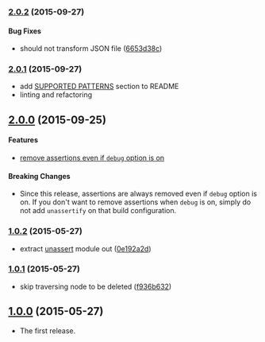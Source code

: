 ### [2.0.2](https://github.com/twada/unassertify/releases/tag/v2.0.2) (2015-09-27)


#### Bug Fixes

  * should not transform JSON file ([6653d38c](https://github.com/twada/unassertify/commit/6653d38c3cf69d4601a3f517226d8d403629f756))


### [2.0.1](https://github.com/twada/unassertify/releases/tag/v2.0.1) (2015-09-27)


  * add [SUPPORTED PATTERNS](https://github.com/twada/unassertify#supported-patterns) section to README
  * linting and refactoring


## [2.0.0](https://github.com/twada/unassertify/releases/tag/v2.0.0) (2015-09-25)


#### Features

  * [remove assertions even if `debug` option is on](https://github.com/twada/unassertify/pull/2)


#### Breaking Changes

  * Since this release, assertions are always removed even if `debug` option is on. If you don't want to remove assertions when `debug` is on, simply do not add `unassertify` on that build configuration.


### [1.0.2](https://github.com/twada/unassertify/releases/tag/v1.0.2) (2015-05-27)


  * extract [unassert](https://github.com/twada/unassert) module out ([0e192a2d](https://github.com/twada/unassertify/commit/0e192a2d0fdf31a0ffb410d57e779c446785f3bd))


### [1.0.1](https://github.com/twada/unassertify/releases/tag/v1.0.1) (2015-05-27)


  * skip traversing node to be deleted ([f936b632](https://github.com/twada/unassertify/commit/f936b632d58a427d2c458a21d706e17f9b97b311))


## [1.0.0](https://github.com/twada/unassertify/releases/tag/v1.0.0) (2015-05-27)


  * The first release.
